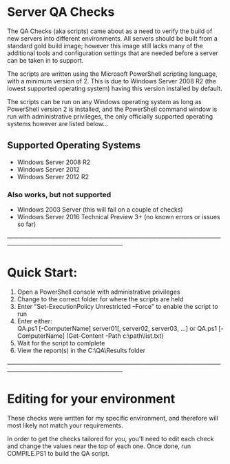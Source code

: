# Server QA Checks

The QA Checks (aka scripts) came about as a need to verify the build of new servers into different  environments.
All servers should be built from a standard gold build image; however this image still lacks many of the additional tools and configuration settings that are needed before a server can be taken in to support.
  
The scripts are written using the Microsoft PowerShell scripting language, with a minimum version of 2.
This is due to Windows Server 2008 R2 (the lowest supported operating system) having this version installed by default.

The scripts can be run on any Windows operating system as long as PowerShell version 2 is installed, and the PowerShell command window is run with administrative privileges, the only officially supported operating systems however are listed below...

## Supported Operating Systems
- Windows Server 2008 R2
- Windows Server 2012
- Windows Server 2012 R2

### Also works, but not supported
- Windows 2003 Server                         (this will fail on a couple of checks)
- Windows Server 2016 Technical Preview 3+    (no known errors or issues so far)

─────────────────────────────────────────────────────────────────────────────

# Quick Start:
1. Open a PowerShell console with administrative privileges
2. Change to the correct folder for where the scripts are held
3. Enter "Set-ExecutionPolicy Unrestricted –Force" to enable the script to run
4. Enter either:    
     QA.ps1 [-ComputerName] server01[, server02, server03, ...]
   or
     QA.ps1 [-ComputerName] (Get-Content -Path c:\path\list.txt)
5. Wait for the script to comlplete
6. View the report(s) in the C:\QA\Results folder

─────────────────────────────────────────────────────────────────────────────

# Editing for your environment
These checks were written for my specific environment, and therefore will most likely not match your requirements.

In order to get the checks tailored for you, you'll need to edit each check and change the values near the top of each one.  Once done, run COMPILE.PS1 to build the QA script.
